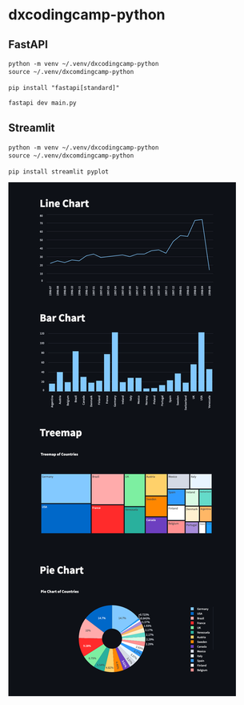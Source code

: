 # dxcodingcamp-python


## FastAPI

```
python -m venv ~/.venv/dxcodingcamp-python
source ~/.venv/dxcomdingcamp-python

pip install "fastapi[standard]"
```

```bash
fastapi dev main.py
```

## Streamlit
```
python -m venv ~/.venv/dxcodingcamp-python
source ~/.venv/dxcomdingcamp-python

pip install streamlit pyplot
```

![streamlit.png](streamlit.png)